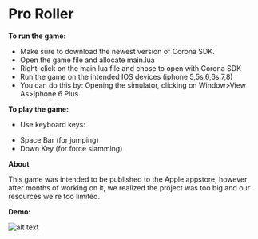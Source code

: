 # Pro Roller

**To run the game:**

- Make sure to download the newest version of Corona SDK.
- Open the game file and allocate main.lua
- Right-click on the main.lua file and chose to open with Corona SDK
- Run the game on the intended IOS devices (iphone 5,5s,6,6s,7,8)
- You can do this by: Opening the simulator, clicking on Window>View As>Iphone 6 Plus

**To play the game:**

- Use keyboard keys:
* Space Bar (for jumping)
* Down Key (for force slamming)


**About**

This game was intended to be published to the Apple appstore, however after months of working on it, we realized the project was too big and our resources we're too limited.

**Demo:**

![alt text](https://media.giphy.com/media/52FmYjrYhTeXTyPvGP/giphy-downsized-large.gif)




